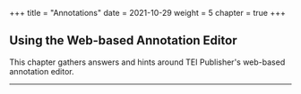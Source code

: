 +++
title = "Annotations"
date = 2021-10-29
weight = 5
chapter = true
+++

## Using the Web-based Annotation Editor

This chapter gathers answers and hints around TEI Publisher's web-based annotation editor.

---